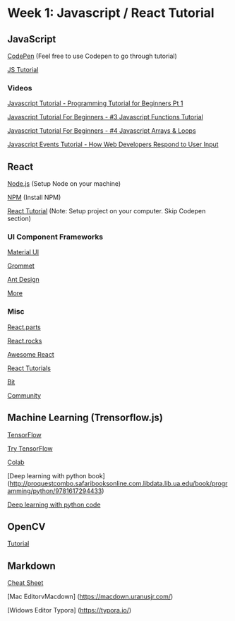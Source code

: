 # Week 1: Javascript / React Tutorial


## JavaScript

[CodePen](https://codepen.io/) (Feel free to use Codepen to go through tutorial)

[JS Tutorial](https://developer.mozilla.org/en-US/docs/Web/JavaScript/A_re-introduction_to_JavaScript)


### Videos

[Javascript Tutorial - Programming Tutorial for Beginners Pt 1](https://www.youtube.com/watch?v=vZBCTc9zHtI)

[Javascript Tutorial For Beginners - #3 Javascript Functions Tutorial](https://www.youtube.com/watch?v=AY6X5jZZ_JE)

[Javascript Tutorial For Beginners - #4 Javascript Arrays & Loops](https://www.youtube.com/watch?v=orAS-MBh5f4)

[Javascript Events Tutorial - How Web Developers Respond to User Input](https://www.youtube.com/watch?v=e57ReoUn6kM)


## React

[Node.js](https://nodejs.org/en/) (Setup Node on your machine)

[NPM](https://docs.npmjs.com/) (Install NPM)

[React Tutorial](https://reactjs.org/tutorial/tutorial.html) (Note: Setup project on your computer. Skip Codepen section) 


### UI Component Frameworks

[Material UI](https://material-ui.com/#/)

[Grommet](http://grommet.io/)

[Ant Design](https://ant.design/)

[More](https://reactjs.org/community/ui-components.html) 


### Misc 

[React.parts](https://react.parts/)

[React.rocks](https://react.rocks/)

[Awesome React](https://github.com/enaqx/awesome-react)

[React Tutorials](https://github.com/enaqx/awesome-react#react-general-tutorials)

[Bit](https://bitsrc.io/)

[Community](https://discuss.reactjs.org/)


## Machine Learning (Trensorflow.js)

[TensorFlow](https://js.tensorflow.org/)

[Try TensorFlow](https://codepen.io/pen?&editors=1011)

[Colab](https://colab.research.google.com/notebooks/welcome.ipynb#recent=true)

[Deep learning with python book] (http://proquestcombo.safaribooksonline.com.libdata.lib.ua.edu/book/programming/python/9781617294433)


[Deep learning with python code](https://github.com/fchollet/deep-learning-with-python-notebooks)



## OpenCV 

[Tutorial](https://docs.opencv.org/3.4.1/d5/d10/tutorial_js_root.html)


## Markdown 

[Cheat Sheet](https://github.com/adam-p/markdown-here/wiki/Markdown-Cheatsheet)

[Mac EditorvMacdown] (https://macdown.uranusjr.com/)

[Widows Editor Typora] (https://typora.io/)


